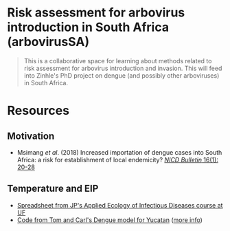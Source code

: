 # Risk assessment for arbovirus introduction in South Africa (arbovirusSA)

> This is a collaborative space for learning about methods related to risk assessment for arbovirus introduction and invasion. This will feed into Zinhle's PhD project on dengue (and possibly other arboviruses) in South Africa.

# Resources

## Motivation

- Msimang _et al_. (2018) Increased importation of dengue cases into South Africa: a risk for establishment of local endemicity? [_NICD Bulletin_ 16(1): 20-28](https://www.dropbox.com/s/cwkeb6pmkl09so0/NICD-Bulletin-Vol16-Iss1-April-2018-Final.pdf?dl=1)

## Temperature and EIP

- [Spreadsheet from JP's Applied Ecology of Infectious Diseases course at UF](https://docs.google.com/spreadsheets/d/1GAkjD98BEj8xFs6r4E5wYd2pz3dRVpyj2QrKVcc-XmU/edit?usp=sharing)
- [Code from Tom and Carl's Dengue model for Yucatan](https://github.com/tjhladish/dengue/blob/master/raw_data/weather/calculate_daily_eip.R) ([more info](https://journals.plos.org/plosntds/article/file?id=10.1371/journal.pntd.0004661.s001&type=supplementary))
